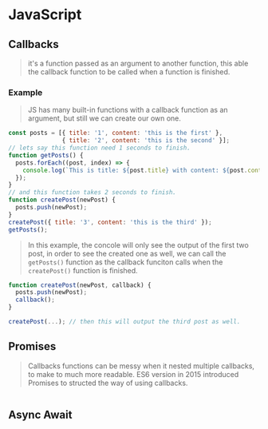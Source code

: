 # JavaScript
## Callbacks
> it's a function passed as an argument to another function, this able the callback function to be called when a function is finished.
### Example
> JS has many built-in functions with a callback function as an argument, but still we can create our own one.
```js
const posts = [{ title: '1', content: 'this is the first' },
               { title: '2', content: 'this is the second' }];
// lets say this function need 1 seconds to finish.
function getPosts() {
  posts.forEach((post, index) => {
    console.log(`This is title: ${post.title} with content: ${post.content}.`);
  });
}
// and this function takes 2 seconds to finish.
function createPost(newPost) {
  posts.push(newPost);
}
createPost({ title: '3', content: 'this is the third' });
getPosts();
```
> In this example, the concole will only see the output of the first two post, in order to see the created one as well, we can call the `getPosts()` function as the callback funciton calls when the `createPost()` function is finished.
```js
function createPost(newPost, callback) {
  posts.push(newPost);
  callback();
}

createPost(...); // then this will output the third post as well.
```
## Promises
> Callbacks functions can be messy when it nested multiple callbacks, to make to much more readable. ES6 version in 2015 introduced Promises to structed the way of using callbacks.
```js

```

## Async Await
